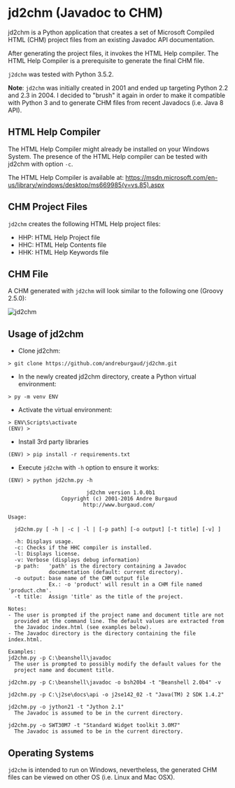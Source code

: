 # jd2chm (Javadoc to CHM)

jd2chm is a Python application that creates a set of Microsoft Compiled HTML (CHM) project files from an existing Javadoc API documentation.

After generating the project files, it invokes the HTML Help compiler. The HTML Help Compiler is a prerequisite to generate the final CHM file.

`j2dchm` was tested with Python 3.5.2.

**Note**: `jd2chm` was initially created in 2001 and ended up targeting Python 2.2 and 2.3 in 2004. I decided to "brush" it again in order to make it compatible with Python 3 and to generate CHM files from recent Javadocs (i.e. Java 8 API).

## HTML Help Compiler

The HTML Help Compiler might already be installed on your Windows System. The presence of the HTML Help compiler can be tested with jd2chm with option `-c`.

The HTML Help Compiler is available at: https://msdn.microsoft.com/en-us/library/windows/desktop/ms669985(v=vs.85).aspx

## CHM Project Files

`jd2chm` creates the following HTML Help project files:

* HHP: HTML Help Project file
* HHC: HTML Help Contents file
* HHK: HTML Help Keywords file

## CHM File

A CHM generated with `jd2chm` will look similar to the following one (Groovy 2.5.0):

![jd2chm](https://s3.amazonaws.com/burgaud-download/jd2chm_groovy250.png)

## Usage of jd2chm

* Clone jd2chm:

```
> git clone https://github.com/andreburgaud/jd2chm.git
```

* In the newly created jd2chm directory, create a Python virtual environment:

```
> py -m venv ENV
```

* Activate the virtual environment:

```
> ENV\Scripts\activate
(ENV) >
```

* Install 3rd party libraries

```
(ENV) > pip install -r requirements.txt
```

* Execute `jd2chm` with `-h` option to ensure it works:

```
(ENV) > python jd2chm.py -h

                         jd2chm version 1.0.0b1
                 Copyright (c) 2001-2016 Andre Burgaud
                        http://www.burgaud.com/

Usage:

  jd2chm.py [ -h | -c | -l | [-p path] [-o output] [-t title] [-v] ]

  -h: Displays usage.
  -c: Checks if the HHC compiler is installed.
  -l: Displays license.
  -v: Verbose (displays debug information)
  -p path:   'path' is the directory containing a Javadoc
             documentation (default: current directory).
  -o output: base name of the CHM output file
             Ex.: -o 'product' will result in a CHM file named 'product.chm'.
  -t title:  Assign 'title' as the title of the project.

Notes:
- The user is prompted if the project name and document title are not
  provided at the command line. The default values are extracted from
  the Javadoc index.html (see examples below).
- The Javadoc directory is the directory containing the file index.html.

Examples:
jd2chm.py -p C:\beanshell\javadoc
  The user is prompted to possibly modify the default values for the
  project name and document title.

jd2chm.py -p C:\beanshell\javadoc -o bsh20b4 -t "Beanshell 2.0b4" -v

jd2chm.py -p C:\j2se\docs\api -o j2se142_02 -t "Java(TM) 2 SDK 1.4.2"

jd2chm.py -o jython21 -t "Jython 2.1"
  The Javadoc is assumed to be in the current directory.

jd2chm.py -o SWT30M7 -t "Standard Widget toolkit 3.0M7"
  The Javadoc is assumed to be in the current directory.
```

## Operating Systems

`jd2chm` is intended to run on Windows, nevertheless, the generated CHM files can be viewed on other OS (i.e. Linux and Mac OSX).
